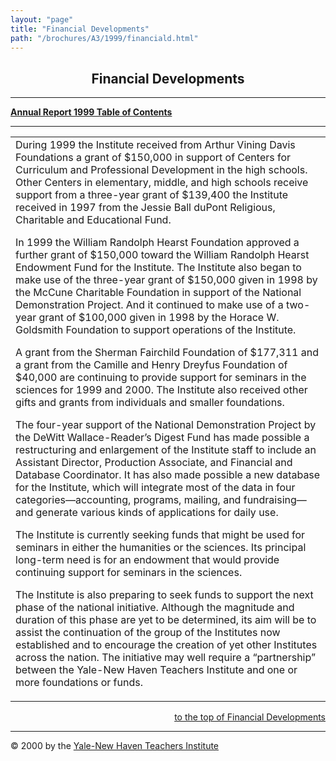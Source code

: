 ```yaml
---
layout: "page"
title: "Financial Developments"
path: "/brochures/A3/1999/financiald.html"
---
```

<main>
<center><a name="t"></a><h2>Financial Developments</h2>
<hr/></center>
<p><b><a href="/brochures/A3/1999/">Annual Report 1999 Table of Contents</a>
</b>
</p><hr/>
<table cellpadding="2">
<tbody><tr valign="CENTER">
<td width="85%">During 1999 the Institute received from Arthur Vining Davis
Foundations a grant of $150,000 in support of Centers for Curriculum and
Professional Development in the high schools. Other Centers in elementary,
middle, and high schools receive support from a three-year grant of $139,400
the Institute received in 1997 from the Jessie Ball duPont Religious, Charitable
and Educational Fund. 
<p>In 1999 the William Randolph Hearst Foundation approved a further grant
of $150,000 toward the William Randolph Hearst Endowment Fund for the Institute.
The Institute also began to make use of the three-year grant of $150,000
given in 1998 by the McCune Charitable Foundation in support of the National
Demonstration Project. And it continued to make use of a two-year grant
of $100,000 given in 1998 by the Horace W. Goldsmith Foundation to support
operations of the Institute. 
</p><p>A grant from the Sherman Fairchild Foundation of $177,311 and a grant
from the Camille and Henry Dreyfus Foundation of $40,000 are continuing
to provide support for seminars in the sciences for 1999 and 2000. The
Institute also received other gifts and grants from individuals and smaller
foundations. 
</p><p>The four-year support of the National Demonstration Project by the DeWitt
Wallace-Reader’s Digest Fund has made possible a restructuring and enlargement
of the Institute staff to include an Assistant Director, Production Associate,
and Financial and Database Coordinator. It has also made possible a new
database for the Institute, which will integrate most of the data in four
categories—accounting, programs, mailing, and fundraising—and generate
various kinds of applications for daily use. 
</p><p>The Institute is currently seeking funds that might be used for seminars
in either the humanities or the sciences. Its principal long-term need
is for an endowment that would provide continuing support for seminars
in the sciences. 
</p><p>The Institute is also preparing to seek funds to support the next phase
of the national initiative. Although the magnitude and duration of this
phase are yet to be determined, its aim will be to assist the continuation
of the group of the Institutes now established and to encourage the creation
of yet other Institutes across the nation. The initiative may well require
a “partnership” between the Yale-New Haven Teachers Institute and one or
more foundations or funds.</p></td>
</tr>
</tbody></table>
<div align="right">
<p><a href="#t">to the top of Financial Developments</a></p></div>
<hr/>© 2000 by the <a href="/">Yale-New Haven Teachers Institute</a>
</main>